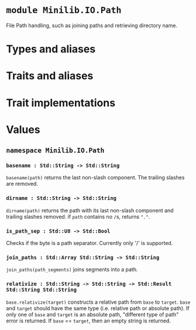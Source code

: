 # `module Minilib.IO.Path`

File Path handling, such as joining paths and retrieving directory name.

# Types and aliases

# Traits and aliases

# Trait implementations

# Values

## `namespace Minilib.IO.Path`

### `basename : Std::String -> Std::String`

`basename(path)` returns the last non-slash component. The trailing slashes are removed.

### `dirname : Std::String -> Std::String`

`dirname(path)` returns the path with its last non-slash component and trailing slashes removed.
if `path` contains no `/`s, returns `"."`.

### `is_path_sep : Std::U8 -> Std::Bool`

Checks if the byte is a path separator. Currently only '/' is supported.

### `join_paths : Std::Array Std::String -> Std::String`

`join_paths(path_segments)` joins segments into a path.

### `relativize : Std::String -> Std::String -> Std::Result Std::String Std::String`

`base.relativize(target)` constructs a relative path from `base` to `target`.
`base` and `target` should have the same type (i.e. relative path or absolute path).
If only one of `base` and `target` is an absolute path, "different type of path" error is returned.
If `base` == `target`, then an empty string is returned.